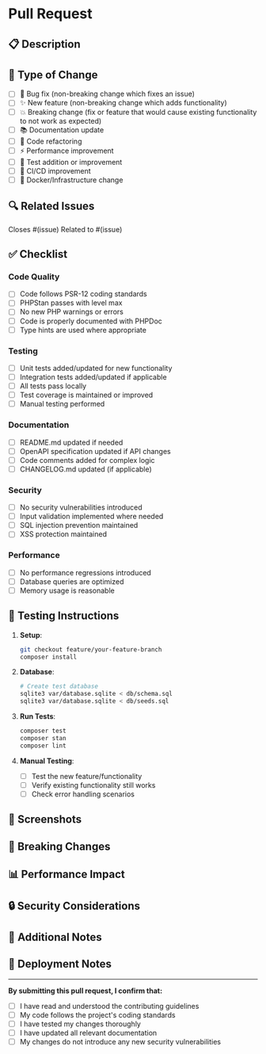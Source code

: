 # Pull Request

## 📋 Description
<!-- Provide a clear and concise description of what this PR accomplishes -->

## 🎯 Type of Change
<!-- Mark the appropriate option(s) with [x] -->

- [ ] 🐛 Bug fix (non-breaking change which fixes an issue)
- [ ] ✨ New feature (non-breaking change which adds functionality)
- [ ] 💥 Breaking change (fix or feature that would cause existing functionality to not work as expected)
- [ ] 📚 Documentation update
- [ ] 🧹 Code refactoring
- [ ] ⚡ Performance improvement
- [ ] 🧪 Test addition or improvement
- [ ] 🔧 CI/CD improvement
- [ ] 🐳 Docker/Infrastructure change

## 🔍 Related Issues
<!-- Link any related issues using #issue_number -->

Closes #(issue)
Related to #(issue)

## ✅ Checklist
<!-- Mark the appropriate option(s) with [x] -->

### Code Quality
- [ ] Code follows PSR-12 coding standards
- [ ] PHPStan passes with level max
- [ ] No new PHP warnings or errors
- [ ] Code is properly documented with PHPDoc
- [ ] Type hints are used where appropriate

### Testing
- [ ] Unit tests added/updated for new functionality
- [ ] Integration tests added/updated if applicable
- [ ] All tests pass locally
- [ ] Test coverage is maintained or improved
- [ ] Manual testing performed

### Documentation
- [ ] README.md updated if needed
- [ ] OpenAPI specification updated if API changes
- [ ] Code comments added for complex logic
- [ ] CHANGELOG.md updated (if applicable)

### Security
- [ ] No security vulnerabilities introduced
- [ ] Input validation implemented where needed
- [ ] SQL injection prevention maintained
- [ ] XSS protection maintained

### Performance
- [ ] No performance regressions introduced
- [ ] Database queries are optimized
- [ ] Memory usage is reasonable

## 🧪 Testing Instructions
<!-- Provide step-by-step instructions for testing this PR -->

1. **Setup**: 
   ```bash
   git checkout feature/your-feature-branch
   composer install
   ```

2. **Database**: 
   ```bash
   # Create test database
   sqlite3 var/database.sqlite < db/schema.sql
   sqlite3 var/database.sqlite < db/seeds.sql
   ```

3. **Run Tests**: 
   ```bash
   composer test
   composer stan
   composer lint
   ```

4. **Manual Testing**: 
   - [ ] Test the new feature/functionality
   - [ ] Verify existing functionality still works
   - [ ] Check error handling scenarios

## 📸 Screenshots
<!-- If applicable, add screenshots to help explain your changes -->

## 🔄 Breaking Changes
<!-- If this PR includes breaking changes, describe them here -->

## 📊 Performance Impact
<!-- If applicable, describe any performance implications -->

## 🔒 Security Considerations
<!-- If applicable, describe any security implications -->

## 📝 Additional Notes
<!-- Add any other context about the pull request here -->

## 🚀 Deployment Notes
<!-- Any special considerations for deployment -->

---

**By submitting this pull request, I confirm that:**
- [ ] I have read and understood the contributing guidelines
- [ ] My code follows the project's coding standards
- [ ] I have tested my changes thoroughly
- [ ] I have updated all relevant documentation
- [ ] My changes do not introduce any new security vulnerabilities 